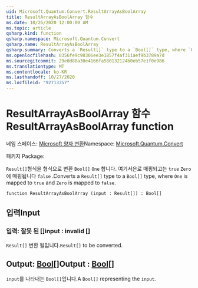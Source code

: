```yaml
---
uid: Microsoft.Quantum.Convert.ResultArrayAsBoolArray
title: ResultArrayAsBoolArray 함수
ms.date: 10/26/2020 12:00:00 AM
ms.topic: article
qsharp.kind: function
qsharp.namespace: Microsoft.Quantum.Convert
qsharp.name: ResultArrayAsBoolArray
qsharp.summary: Converts a `Result[]` type to a `Bool[]` type, where `One` is mapped to `true` and `Zero` is mapped to `false`.
ms.openlocfilehash: 0356fe9c98306ee3e1857f4af311aef9b3789a7d
ms.sourcegitcommit: 29e0d88a30e4166fa580132124b0eb57e1f0e986
ms.translationtype: MT
ms.contentlocale: ko-KR
ms.lasthandoff: 10/27/2020
ms.locfileid: "92713357"
---
```

# <a name="resultarrayasboolarray-function"></a><span data-ttu-id="c386d-102">ResultArrayAsBoolArray 함수</span><span class="sxs-lookup"><span data-stu-id="c386d-102">ResultArrayAsBoolArray function</span></span>

<span data-ttu-id="c386d-103">네임 스페이스: [Microsoft 양자 변환](xref:Microsoft.Quantum.Convert)</span><span class="sxs-lookup"><span data-stu-id="c386d-103">Namespace: [Microsoft.Quantum.Convert](xref:Microsoft.Quantum.Convert)</span></span>

<span data-ttu-id="c386d-104">패키지 [](https://nuget.org/packages/)</span><span class="sxs-lookup"><span data-stu-id="c386d-104">Package: [](https://nuget.org/packages/)</span></span>


<span data-ttu-id="c386d-105">`Result[]`형식을 형식으로 변환 `Bool[]` `One` 합니다. 여기서은로 매핑되고는 `true` `Zero` 에 매핑됩니다 `false` .</span><span class="sxs-lookup"><span data-stu-id="c386d-105">Converts a `Result[]` type to a `Bool[]` type, where `One` is mapped to `true` and `Zero` is mapped to `false`.</span></span>

```qsharp
function ResultArrayAsBoolArray (input : Result[]) : Bool[]
```


## <a name="input"></a><span data-ttu-id="c386d-106">입력</span><span class="sxs-lookup"><span data-stu-id="c386d-106">Input</span></span>

### <a name="input--__invalidresult__"></a><span data-ttu-id="c386d-107">입력: __잘못 <Result> 된__ []</span><span class="sxs-lookup"><span data-stu-id="c386d-107">input : __invalid<Result>__ []</span></span>

<span data-ttu-id="c386d-108">`Result[]` 변환 될입니다.</span><span class="sxs-lookup"><span data-stu-id="c386d-108">`Result[]` to be converted.</span></span>



## <a name="output--bool"></a><span data-ttu-id="c386d-109">Output: [Bool](xref:microsoft.quantum.lang-ref.bool)[]</span><span class="sxs-lookup"><span data-stu-id="c386d-109">Output : [Bool](xref:microsoft.quantum.lang-ref.bool)[]</span></span>

<span data-ttu-id="c386d-110">`input`를 나타내는 `Bool[]`입니다.</span><span class="sxs-lookup"><span data-stu-id="c386d-110">A `Bool[]` representing the `input`.</span></span>